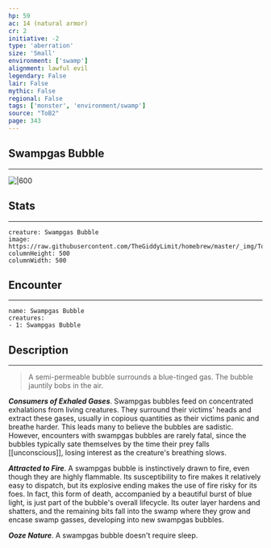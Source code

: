 ```yaml
---
hp: 59
ac: 14 (natural armor)
cr: 2
initiative: -2
type: 'aberration'    
size: 'Small'
environment: ['swamp']
alignment: lawful evil
legendary: False
lair: False
mythic: False
regional: False
tags: ['monster', 'environment/swamp']
source: "ToB2"
page: 343
---
```


## Swampgas Bubble
---

![|600](https://raw.githubusercontent.com/TheGiddyLimit/homebrew/master/_img/ToB2/creature/Swampgas%20Bubble.webp)

## Stats
---

```statblock
creature: Swampgas Bubble
image: https://raw.githubusercontent.com/TheGiddyLimit/homebrew/master/_img/ToB2/creature/token/Swampgas%20Bubble%20%28Token%29.png
columnHeight: 500
columnWidth: 500
```

## Encounter
---

```encounter-table
name: Swampgas Bubble
creatures:
- 1: Swampgas Bubble
```

## Description
---
>A semi-permeable bubble surrounds a blue-tinged gas. The bubble jauntily bobs in the air.

**_Consumers of Exhaled Gases_**. Swampgas bubbles feed on concentrated exhalations from living creatures. They surround their victims' heads and extract these gases, usually in copious quantities as their victims panic and breathe harder. This leads many to believe the bubbles are sadistic. However, encounters with swampgas bubbles are rarely fatal, since the bubbles typically sate themselves by the time their prey falls [[unconscious]], losing interest as the creature's breathing slows.

**_Attracted to Fire_**. A swampgas bubble is instinctively drawn to fire, even though they are highly flammable. Its susceptibility to fire makes it relatively easy to dispatch, but its explosive ending makes the use of fire risky for its foes. In fact, this form of death, accompanied by a beautiful burst of blue light, is just part of the bubble's overall lifecycle. Its outer layer hardens and shatters, and the remaining bits fall into the swamp where they grow and encase swamp gasses, developing into new swampgas bubbles.

**_Ooze Nature_**. A swampgas bubble doesn't require sleep.






